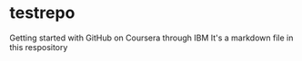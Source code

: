 # testrepo
Getting started with GitHub on Coursera through IBM
It's a markdown file in this respository 
